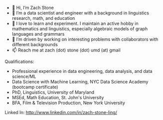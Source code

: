 - 👋 Hi, I’m Zach Stone
- 👀 I’m a data scientist and engineer with a background in linguistics research, math, and education
- 🌱 I love to learn and experiment. I maintain an active hobby in mathematics and linguistics, especially algebraic models of graph languages and grammars
- 💞️ I’m driven by working on interesting problems with collaborators with different backgrounds
- 📫 Reach me at zach (dot) stone (dot) umd (at) gmail 

Qualifications:
- Professional experience in data engineering, data analysis, and data science/ML
- Data Science with Machine Learning, NYC Data Science Academy (bootcamp certificate)
- PhD, Linguistics, University of Maryland
- MSEd, Math Education, St. John's University
- BFA, Film & Television Production, New York University

Linked In: http://www.linkedin.com/in/zach-stone-ling/
<!---
zstone00000/zstone00000 is a ✨ special ✨ repository because its `README.md` (this file) appears on your GitHub profile.
You can click the Preview link to take a look at your changes.
--->
